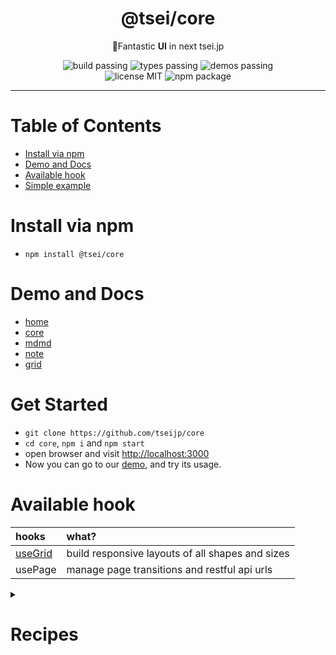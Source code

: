 

<h1 align="center">@tsei/core</h1>
<p align="center">🌌Fantastic <b>UI</b> in next tsei.jp</p>
<p align="center">
    <img alt="build passing" src="https://img.shields.io/badge/build-👌-green.svg"/>
    <img alt="types passing" src="https://img.shields.io/badge/types-👌-yellow.svg"/>
    <img alt="demos passing" src="https://img.shields.io/badge/demos-👌-red.svg"/>
    <br>
    <img alt="license MIT" src="https://img.shields.io/badge/license-MIT-green.svg"/>
    <img alt="npm package" src="https://badge.fury.io/js/%40tsei%2Fcore.svg"/>
</p>

<hr>

# Table of Contents
- [Install via npm](#install-via-npm)  
- [Demo and Docs](#demo-and-docs)  
- [Available hook](#available-hook)  
- [Simple example](#simple-example)  

# Install via npm
- `npm install @tsei/core`

# Demo and Docs
- [home](https://tsei.jp/home/)
- [core](https://tsei.jp/hook/)
- [mdmd](https://tsei.jp/mdmd/)
- [note](https://tsei.jp/note/)
- [grid](https://tsei.jp/hook/use-grid/)

# Get Started
- `git clone https://github.com/tseijp/core`
- `cd core`, `npm i` and `npm start`
- open browser and visit [http://localhost:3000](http://localhost:3000)
- Now you can go to our [demo](https://tsei.jp/hook/), and try its usage.

# Available hook
hooks | what?  
:-----|:-----  
[useGrid](https://github.com/tseijp/use-grid) | build responsive layouts of all shapes and sizes
usePage | manage page transitions and restful api urls

<details>
<summary>

# Recipes

</summary>
<table>
<tr align="center"><td><br/>

[![ Components ](
    https://img.shields.io/badge/Components-black.svg)](
    https://github.com/tseijp/core/tree/master/src/components/)

</td><td><br/>

[![ Demo ](
    https://img.shields.io/badge/Demo-black.svg)](
    https://github.com/tseijp/core/tree/master/page/demos/components)

</td></tr><tr><td>
<h6>Card</h6>
</td><td>

```tsx
<Card/>
```

</td></tr><tr><td>
<h6>Code</h6>
</td><td>

```tsx
<Code/>
```

</td></tr><tr><td>
<h6>Grow</h6>
</td><td>

```tsx
<Grow/>
```

</td></tr><tr><td>
<h6>Head</h6>
</td><td>

```tsx
<Head/>
```

</td></tr><tr><td>
<h6>Foot</h6>
</td><td>

```tsx
<Foot/>
```

</td></tr><tr><td>

<h6>Icon</h6>
</td><td>

```tsx
<Icon/>
```

</td></tr></table>
</details>
